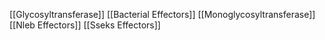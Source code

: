 [[Glycosyltransferase]]
[[Bacterial Effectors]]
[[Monoglycosyltransferase]]
[[Nleb Effectors]]
[[Sseks Effectors]]
